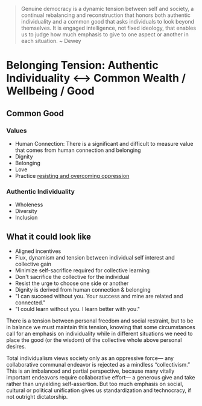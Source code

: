 > Genuine democracy is a dynamic tension between self and society, a continual rebalancing and reconstruction that honors both authentic individuality and a common good that asks individuals to look beyond themselves. It is engaged intelligence, not fixed ideology, that enables us to judge how much emphasis to give to one aspect or another in each situation. ~ Dewey

# Belonging Tension: Authentic Individuality <--> Common Wealth / Wellbeing / Good

## Common Good

### Values
- Human Connection: There is a significant and difficult to measure value that comes from human connection and belonging
- Dignity
- Belonging
- Love
- Practice [resisting and overcoming oppression](/Practices/Overcoming_Oppression.md)

### Authentic Individuality
- Wholeness
- Diversity
- Inclusion

## What it could look like

- Aligned incentives
- Flux, dynamism and tension between individual self interest and collective gain
- Minimize self-sacrifice required for collective learning
- Don't sacrifice the collective for the individual
- Resist the urge to choose one side or another
- Dignity is derived from human connection & belonging
- "I can succeed without you. Your success and mine are related and connected."
- "I could learn without you. I learn better with you."

There is a tension between personal freedom and social restraint, but to be in balance we must maintain this tension, knowing that some circumstances call for an emphasis on individuality while in different situations we need to place the good (or the wisdom) of the collective whole above personal desires.

Total individualism views society only as an oppressive force— any collaborative communal endeavor is rejected as a mindless “collectivism.” This is an imbalanced and partial perspective, because many vitally important endeavors require collaborative effort— a generous give and take rather than unyielding self-assertion. But too much emphasis on social, cultural or political unification gives us standardization and technocracy, if not outright dictatorship.
